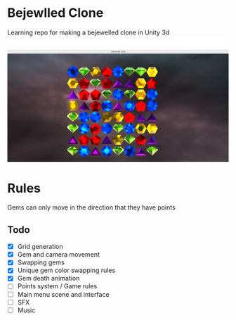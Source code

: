 # Bejewlled Clone
Learning repo for making a bejewelled clone in Unity 3d
![Screenshot](screenshot.png)

# Rules
Gems can only move in the direction that they have points

## Todo
- [x] Grid generation 
- [x] Gem and camera movement
- [x] Swapping gems
- [x] Unique gem color swapping rules
- [x] Gem death animation
- [ ] Points system / Game rules
- [ ] Main menu scene and interface
- [ ] SFX
- [ ] Music
